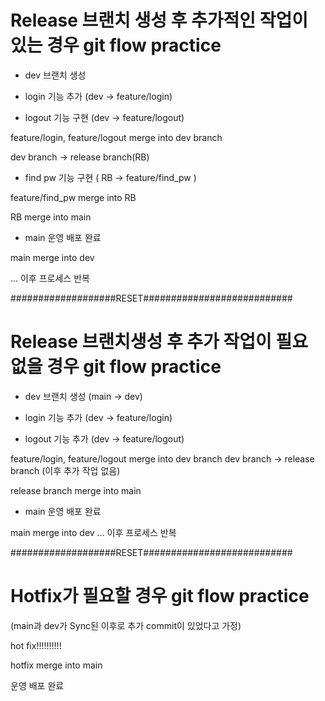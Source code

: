 # Release 브랜치 생성 후 추가적인 작업이 있는 경우 git flow practice

- dev 브랜치 생성

- login 기능 추가 (dev -> feature/login)

- logout 기능 구현 (dev -> feature/logout)

feature/login, feature/logout merge into dev branch

dev branch -> release branch(RB)

- find pw 기능 구현 ( RB -> feature/find_pw )

feature/find_pw merge into RB

RB merge into main

- main 운영 배포 완료

main merge into dev


... 이후 프로세스 반복

###################RESET###########################

# Release 브랜치생성 후 추가 작업이 필요 없을 경우 git flow practice

- dev 브랜치 생성 (main -> dev)

- login 기능 추가 (dev -> feature/login)

- logout 기능 추가 (dev -> feature/logout)

feature/login, feature/logout merge into dev branch
dev branch -> release branch 
 (이후 추가 작업 없음)

release branch merge into main
- main 운영 배포 완료

main merge into dev
... 이후 프로세스 반복


###################RESET###########################

# Hotfix가 필요할 경우 git flow practice

(main과 dev가 Sync된 이후로 추가 commit이 있었다고 가정)

hot fix!!!!!!!!!!

hotfix merge into main

운영 배포 완료
